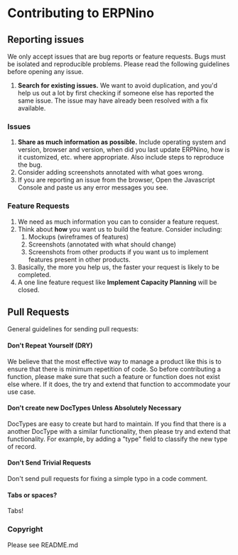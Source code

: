 # Contributing to ERPNino

## Reporting issues

We only accept issues that are bug reports or feature requests. Bugs must be isolated and reproducible problems. Please read the following guidelines before opening any issue.

1. **Search for existing issues.** We want to avoid duplication, and you'd help us out a lot by first checking if someone else has reported the same issue. The issue may have already been resolved with a fix available.

### Issues

1. **Share as much information as possible.** Include operating system and version, browser and version, when did you last update ERPNino, how is it customized, etc. where appropriate. Also include steps to reproduce the bug.
1. Consider adding screenshots annotated with what goes wrong.
1. If you are reporting an issue from the browser, Open the Javascript Console and paste us any error messages you see.

### Feature Requests

1. We need as much information you can to consider a feature request. 
1. Think about **how** you want us to build the feature. Consider including:
	1. Mockups (wireframes of features)
	1. Screenshots (annotated with what should change)
	1. Screenshots from other products if you want us to implement features present in other products.
1. Basically, the more you help us, the faster your request is likely to be completed.
1. A one line feature request like **Implement Capacity Planning** will be closed.

## Pull Requests

General guidelines for sending pull requests:

#### Don't Repeat Yourself (DRY)

We believe that the most effective way to manage a product like this is to ensure that
there is minimum repetition of code. So before contributing a function, please make sure
that such a feature or function does not exist else where. If it does, the try and extend
that function to accommodate your use case.

#### Don't create new DocTypes Unless Absolutely Necessary

DocTypes are easy to create but hard to maintain. If you find that there is a another DocType with a similar functionality, then please try and extend that functionality. For example, by adding a "type" field to classify the new type of record.

#### Don't Send Trivial Requests

Don't send pull requests for fixing a simple typo in a code comment.

#### Tabs or spaces?

Tabs!

### Copyright

Please see README.md